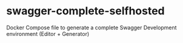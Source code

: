 # swagger-complete-selfhosted
Docker Compose file to generate a complete Swagger Development environment (Editor + Generator)
